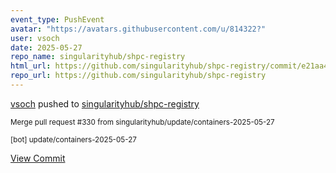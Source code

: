 ```yaml
---
event_type: PushEvent
avatar: "https://avatars.githubusercontent.com/u/814322?"
user: vsoch
date: 2025-05-27
repo_name: singularityhub/shpc-registry
html_url: https://github.com/singularityhub/shpc-registry/commit/e21aa4a17f83a0aa8236fed09080600fa911f309
repo_url: https://github.com/singularityhub/shpc-registry
---
```


<a href='https://github.com/vsoch' target='_blank'>vsoch</a> pushed to <a href='https://github.com/singularityhub/shpc-registry' target='_blank'>singularityhub/shpc-registry</a>

<small>Merge pull request #330 from singularityhub/update/containers-2025-05-27

[bot] update/containers-2025-05-27</small>

<a href='https://github.com/singularityhub/shpc-registry/commit/e21aa4a17f83a0aa8236fed09080600fa911f309' target='_blank'>View Commit</a>